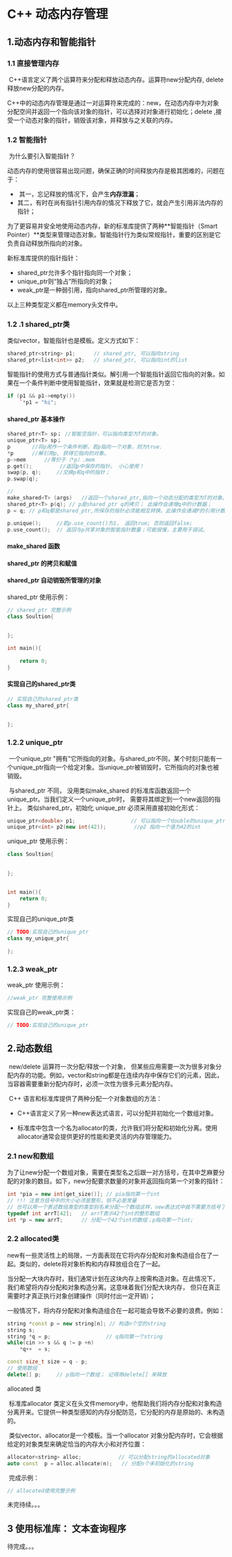# C++ 动态内存管理

## 1.动态内存和智能指针

### 1.1  直接管理内存

​		C++语言定义了两个运算符来分配和释放动态内存。运算符new分配内存,  delete释放new分配的内存。

​		C++中的动态内存管理是通过一对运算符来完成的：new，在动态内存中为对象分配空间并返回一个指向该对象的指针，可以选择对对象进行初始化；delete ,接受一个动态对象的指针，销毁该对象，并释放与之关联的内存。

### 1.2  智能指针

​		为什么要引入智能指针？

​		动态内存的使用很容易出现问题，确保正确的时间释放内存是极其困难的，问题在于：

- ​				其一，忘记释放的情况下，会产生**内存泄漏**；
- ​				其二，有时在尚有指针引用内存的情况下释放了它，就会产生引用非法内存的指针；

​		为了更容易并安全地使用动态内存，新的标准库提供了两种**智能指针（Smart Pointer）**类型来管理动态对象。智能指针行为类似常规指针，重要的区别是它负责自动释放所指向的对象。

新标准库提供的指针指针：

- shared_ptr允许多个指针指向同一个对象；
- unique_ptr则“独占”所指向的对象；
- weak_ptr是一种弱引用，指向shared_ptr所管理的对象。

以上三种类型定义都在memory头文件中。

### 1.2 .1  shared_ptr类

类似vector，智能指针也是模板。定义方式如下：

```C++
shared_ptr<string> p1;		// shared_ptr, 可以指向string
shared_ptr<list<int>> p2;   // shared_ptr, 可以指向int的list
```

智能指针的使用方式与普通指针类似。解引用一个智能指针返回它指向的对象。如果在一个条件判断中使用智能指针，效果就是检测它是否为空：

```c++
if (p1 && p1->empty())
	`*p1 = "hi";
```

#### shared_ptr 基本操作

```C++
shared_ptr<T> sp； //智能空指针，可以指向类型为T的对象。
unique_ptr<T> sp；
p		//将p用作一个条件判断，若p指向一个对象，则为true.
*p		//解引用p, 获得它指向的对象。
p->mem		//等价于（*p）.mem
p.get();		 //返回p中保存的指针。 小心使用！
swap(p, q); 	//交换p和q中的指针；
p.swap(q);

// 
make_shared<T> (args)	//返回一个shared_ptr,指向一个动态分配的类型为T的对象。使用args初始化此对象
shared_ptr<T> p(q); // p是shared_ptr q的拷贝； 此操作会递增q中的计数器；
p = q; // p和q都是shared_ptr,所保存的指针必须能相互转换。此操作会递减P的引用计数，递增q的引用技术；若P的引用技术变为0，则将其管理的原内存释放

p.unique();		//若p.use_count()为1， 返回true; 否则返回false;
p.use_count();  // 返回与p共享对象的智能指针数量；可能很慢，主要用于调试。
```

#### make_shared 函数

#### shared_ptr 的拷贝和赋值

#### shared_ptr 自动销毁所管理的对象

shared_ptr 使用示例：

```C++
// shared_ptr 完整示例
class Soultion{
    
    
};

int main(){
    
    return 0;
}
```



#### 实现自己的shared_ptr类

```C++
// 实现自己的shared_ptr类
class my_shared_ptr{
    
    
};
```

### 1.2.2  unique_ptr

​		一个unique_ptr "拥有"它所指向的对象。与shared_ptr不同，某个时刻只能有一个unique_ptr指向一个给定对象。当unique_ptr被销毁时，它所指向的对象也被销毁。

​		与shared_ptr 不同， 没用类似make_shared 的标准库函数返回一个unique_ptr。当我们定义一个unique_ptr时， 需要将其绑定到一个new返回的指针上。 类似shared_ptr，初始化 unique_ptr 必须采用直接初始化形式：

```c++
unique_ptr<double> p1;					// 可以指向一个double的unique_ptr
unique_ptr<int> p2(new int(42)); 		 //p2 指向一个值为42的int
```

unique_ptr 使用示例：

```c++
class Soultion{
    
    
};


int main(){
    return 0;
}
```

实现自己的unique_ptr类

```C++
// TODO:实现自己的unique_ptr
class my_unique_ptr{
    
};

```



### 1.2.3  weak_ptr

weak_ptr 使用示例：

```c++
//weak_ptr 完整使用示例
```

实现自己的weak_ptr类：

```c++
// TODO:实现自己的unique_ptr
```



## 2.动态数组

​		new/delete 运算符一次分配/释放一个对象， 但某些应用需要一次为很多对象分配内存的功能。例如，vector和string都是在连续内存中保存它们的元素，因此，当容器需要重新分配内存时，必须一次性为很多元素分配内存。

​		C++ 语言和标准库提供了两种分配一个对象数组的方法：

- ​		C++语言定义了另一种new表达式语言，可以分配并初始化一个数组对象。

- ​		标准库中包含一个名为allocator的类，允许我们将分配和初始化分离。使用allocator通常会提供更好的性能和更灵活的内存管理能力。

  

### 2.1 new和数组

为了让new分配一个数组对象，需要在类型名之后跟一对方括号，在其中芝麻要分配的对象的数目。如下，new分配要求数量的对象并返回指向第一个对象的指针：

```c++
int *pia = new int[get_size()]; // pia指向第一个int
// !!! 注意方括号中的大小必须是整形，但不必是常量
// 也可以用一个表述数组类型的类型别名来分配一个数组这样，new表达式中就不需要方括号了：
typedef int arrT[42];	// arrT表示42个int的整形数组
int *p = new arrT;		// 分配一个42个int的数组；p指向第一个int;
```



### 2.2 allocated类

​		new有一些灵活性上的局限，一方面表现在它将内存分配和对象构造组合在了一起。类似的，delete将对象析构和内存释放组合在了一起。

​		当分配一大块内存时，我们通常计划在这块内存上按需构造对象。在此情况下， 我们希望将内存分配和对象构造分离。这意味着我们分配大块内存， 但只在真正需要时才真正执行对象创建操作（同时付出一定开销）；

​		一般情况下，将内存分配和对象构造组合在一起可能会导致不必要的浪费。例如：

```c++
string *const p = new string[n]; // 构造n个空的string
string s;
string *q = p; 					// q指向第一个string
while(cin >> s && q != p +n)
	*q++  = s;

const size_t size = q - p;
// 使用数组
delete[] p;		// p指向一个数组； 记得用delete[] 来释放

```



allocated 类

​		标准库allocator 类定义在头文件memory中，他帮助我们将内存分配和对象构造分离开来。它提供一种类型感知的内存分配防范，它分配的内存是原始的、未构造的。

​		类似vector、allocator是一个模板。当一个allocator 对象分配内存时，它会根据给定的对象类型来确定恰当的内存大小和对齐位置：

```c++
allocator<string> alloc;			// 可以分配string的allocated对象
auto const  p = alloc.allocate(n);	 // 分配n个未初始化的string
```

​		完成示例：

```c++
// allocated使用完整示例

```



未完待续。。。

## 3 使用标准库： 文本查询程序

待完成。。。

















